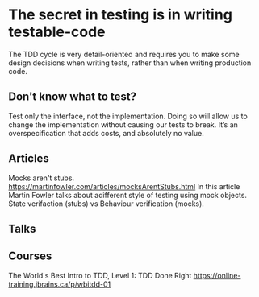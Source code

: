 # The secret in testing is in writing testable-code

The TDD cycle is very detail-oriented and requires you to make some design decisions when writing tests, rather than when writing production code.

## Don't know what to test?
Test only the interface, not the implementation. Doing so will allow us to change the implementation without causing our tests to break. It’s an overspecification that adds costs, and absolutely no value.

## Articles

Mocks aren't stubs. https://martinfowler.com/articles/mocksArentStubs.html
In this article Martin Fowler talks about adifferent style of testing using mock objects. State verifaction (stubs) vs Behaviour verification (mocks).

## Talks

## Courses

The World's Best Intro to TDD, Level 1: TDD Done Right https://online-training.jbrains.ca/p/wbitdd-01
